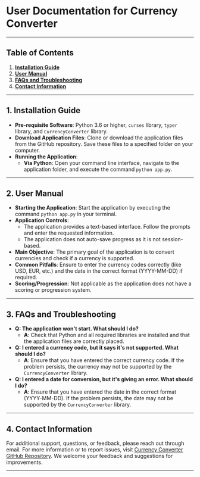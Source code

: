 # User Documentation for Currency Converter
___

## Table of Contents
1. **[Installation Guide](#1-installation-guide)**
2. **[User Manual](#2-user-manual)**
3. **[FAQs and Troubleshooting](#3-faqs-and-troubleshooting)**
4. **[Contact Information](#4-contact-information)**

---

## 1. Installation Guide
- **Pre-requisite Software**: Python 3.6 or higher, `curses` library, `typer` library, and `CurrencyConverter` library.
- **Download Application Files**: Clone or download the application files from the GitHub repository. Save these files to a specified folder on your computer.
- **Running the Application**:
  - **Via Python**: Open your command line interface, navigate to the application folder, and execute the command `python app.py`.

---

## 2. User Manual
- **Starting the Application**: Start the application by executing the command `python app.py` in your terminal.
- **Application Controls**:
  - The application provides a text-based interface. Follow the prompts and enter the requested information.
  - The application does not auto-save progress as it is not session-based.
- **Main Objective**: The primary goal of the application is to convert currencies and check if a currency is supported.
- **Common Pitfalls**: Ensure to enter the currency codes correctly (like USD, EUR, etc.) and the date in the correct format (YYYY-MM-DD) if required.
- **Scoring/Progression**: Not applicable as the application does not have a scoring or progression system.

---

## 3. FAQs and Troubleshooting
- **Q: The application won't start. What should I do?**
  - **A**: Check that Python and all required libraries are installed and that the application files are correctly placed.
- **Q: I entered a currency code, but it says it's not supported. What should I do?**
  - **A**: Ensure that you have entered the correct currency code. If the problem persists, the currency may not be supported by the `CurrencyConverter` library.
- **Q: I entered a date for conversion, but it's giving an error. What should I do?**
  - **A**: Ensure that you have entered the date in the correct format (YYYY-MM-DD). If the problem persists, the date may not be supported by the `CurrencyConverter` library.

---
## 4. Contact Information
For additional support, questions, or feedback, please reach out through email. For more information or to report issues, visit [Currency Converter GitHub Repository](https://github.com/NightRizzler/Currency-Converter). We welcome your feedback and suggestions for improvements.

---